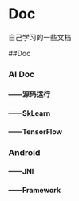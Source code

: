 # Doc
自己学习的一些文档

##Doc
### AI Doc
####  ——源码运行
####  ——SkLearn
####  ——TensorFlow
### Android
#### ——JNI
#### ——Framework

